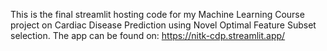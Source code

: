 This is the final streamlit hosting code for my Machine Learning Course project on Cardiac Disease Prediction using Novel Optimal Feature Subset selection.
The app can be found on: https://nitk-cdp.streamlit.app/
